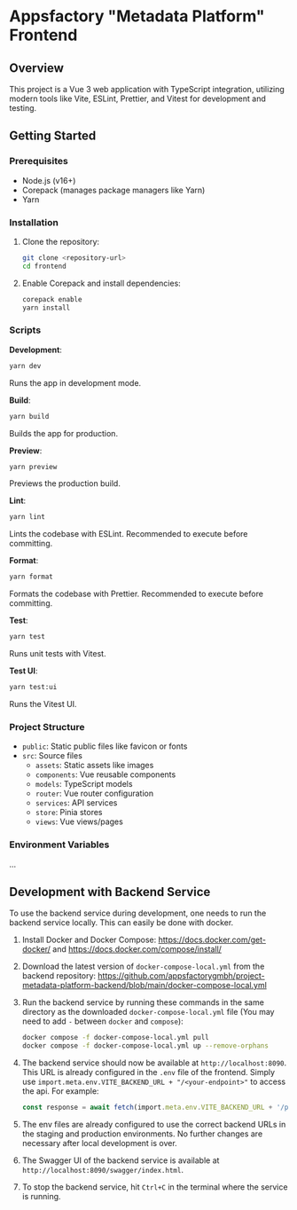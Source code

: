 # Appsfactory "Metadata Platform" Frontend

## Overview

This project is a Vue 3 web application with TypeScript integration, utilizing modern tools like Vite, ESLint, Prettier, and Vitest for development and testing.

## Getting Started

### Prerequisites

- Node.js (v16+)
- Corepack (manages package managers like Yarn)
- Yarn

### Installation

1. Clone the repository:

   ```sh
   git clone <repository-url>
   cd frontend
   ```

2. Enable Corepack and install dependencies:
   ```sh
   corepack enable
   yarn install
   ```

### Scripts

**Development**:

```sh
yarn dev
```

Runs the app in development mode.

**Build**:

```sh
yarn build
```

Builds the app for production.

**Preview**:

```sh
yarn preview
```

Previews the production build.

**Lint**:

```sh
yarn lint
```

Lints the codebase with ESLint. Recommended to execute before committing.

**Format**:

```sh
yarn format
```

Formats the codebase with Prettier. Recommended to execute before committing.

**Test**:

```sh
yarn test
```

Runs unit tests with Vitest.

**Test UI**:

```sh
yarn test:ui
```

Runs the Vitest UI.

### Project Structure

- `public`: Static public files like favicon or fonts
- `src`: Source files
  - `assets`: Static assets like images
  - `components`: Vue reusable components
  - `models`: TypeScript models
  - `router`: Vue router configuration
  - `services`: API services
  - `store`: Pinia stores
  - `views`: Vue views/pages

### Environment Variables

...

## Development with Backend Service

To use the backend service during development, one needs to run the backend service locally. This can easily be done with docker.

1. Install Docker and Docker Compose: https://docs.docker.com/get-docker/ and https://docs.docker.com/compose/install/
2. Download the latest version of `docker-compose-local.yml` from the backend repository: https://github.com/appsfactorygmbh/project-metadata-platform-backend/blob/main/docker-compose-local.yml
3. Run the backend service by running these commands in the same directory as the downloaded `docker-compose-local.yml` file (You may need to add `-` between `docker` and `compose`):

   ```sh
   docker compose -f docker-compose-local.yml pull
   docker compose -f docker-compose-local.yml up --remove-orphans
   ```

4. The backend service should now be available at `http://localhost:8090`. This URL is already configured in the `.env` file of the frontend. Simply use `import.meta.env.VITE_BACKEND_URL + "/<your-endpoint>"` to access the api. For example:

   ```ts
   const response = await fetch(import.meta.env.VITE_BACKEND_URL + '/projects');
   ```

5. The env files are already configured to use the correct backend URLs in the staging and production environments. No further changes are necessary after local development is over.
6. The Swagger UI of the backend service is available at `http://localhost:8090/swagger/index.html`.
7. To stop the backend service, hit `Ctrl+C` in the terminal where the service is running.
